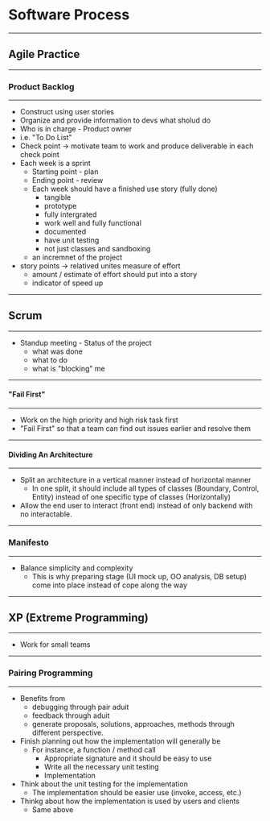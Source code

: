 # Software Process
---
## Agile Practice
---
### Product Backlog
---
- Construct using user stories
- Organize and provide information to devs what sholud do
- Who is in charge - Product owner
- i.e. "To Do List"
- Check point -> motivate team to work and produce deliverable in each check point
- Each week is a sprint
  - Starting point - plan
  - Ending point - review
  - Each week should have a finished use story (fully done)
    - tangible
    - prototype
    - fully intergrated
    - work well and fully functional
    - documented
    - have unit testing
    - not just classes and sandboxing
  - an incremnet of the project
- story points -> relatived unites measure of effort
  - amount / estimate of effort should put into a story
  - indicator of speed up
---
## Scrum
---
- Standup meeting - Status of the project
  - what was done
  - what to do
  - what is "blocking" me
---
#### "Fail First"
---
- Work on the high priority and high risk task first
- "Fail First" so that a team can find out issues earlier and resolve them
---
#### Dividing An Architecture
---
- Split an architecture in a vertical manner instead of horizontal manner
  - In one split, it should include all types of classes (Boundary, Control, Entity) instead of one specific type of classes (Horizontally)
- Allow the end user to interact (front end) instead of only backend with no interactable.
---
### Manifesto
---
- Balance simplicity and complexity
  - This is why preparing stage (UI mock up, OO analysis, DB setup) come into place instead of cope along the way
---
## XP (Extreme Programming)
---
- Work for small teams
---
### Pairing Programming
---
- Benefits from
  - debugging through pair aduit
  - feedback through aduit
  - generate proposals, solutions, approaches, methods through different perspective.
- Finish planning out how the implementation will generally be
  - For instance, a function / method call
    - Appropriate signature and it should be easy to use
    - Write all the necessary unit testing
    - Implementation
- Think about the unit testing for the implementation
  - The implementation should be easier use (invoke, access, etc.)
- Thinkg about how the implementation is used by users and clients
  - Same above